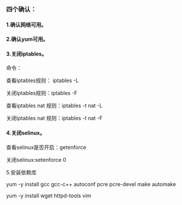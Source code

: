 ### 四个确认：

#### 1.确认网络可用。

#### 2.确认yum可用。

#### 3.关闭iptables。

命令：

查看iptables规则： iptables -L

关闭iptables规则：iptables -F

查看iptables nat 规则：iptables -t nat -L

关闭iptables nat 规则：iptables -t nat -F

#### 4.关闭selinux。

查看selinux是否开启：getenforce

关闭selinux:setenforce 0

5.安装依赖库

yum -y install gcc gcc-c++ autoconf  pcre pcre-devel make automake

yum -y install wget httpd-tools vim

